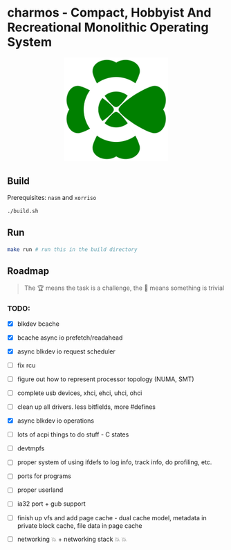 # charmos - Compact, Hobbyist And Recreational Monolithic Operating System

<p align="center">
<img src="https://github.com/BlueGummi/charmos/blob/main/charmos.png" width="240">
</p>

## Build

Prerequisites: `nasm` and `xorriso`

```bash
./build.sh

```
## Run

```bash
make run # run this in the build directory
```

## Roadmap 

> The :trophy: means the task is a challenge, the :broom: means something is trivial

### TODO:

- [x] blkdev bcache

- [x] bcache async io prefetch/readahead

- [x] async blkdev io request scheduler

- [ ] fix rcu

- [ ] figure out how to represent processor topology (NUMA, SMT)

- [ ] complete usb devices, xhci, ehci, uhci, ohci

- [ ] clean up all drivers. less bitfields, more #defines

- [x] async blkdev io operations

- [ ] lots of acpi things to do stuff - C states

- [ ] devtmpfs 

- [ ] proper system of using ifdefs to log info, track info, do profiling, etc.

- [ ] ports for programs

- [ ] proper userland

- [ ] ia32 port + gub support

- [ ] finish up vfs and add page cache - dual cache model, metadata in private block cache, file data in page cache

- [ ] networking :boom: + networking stack :boom: :boom:


